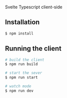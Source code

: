 Svelte Typescript client-side

## Installation

```bash
$ npm install
```

## Running the client

```bash
# build the client
$ npm run build

# start the sever
$ npm run start

# watch mode
$ npm run dev
```